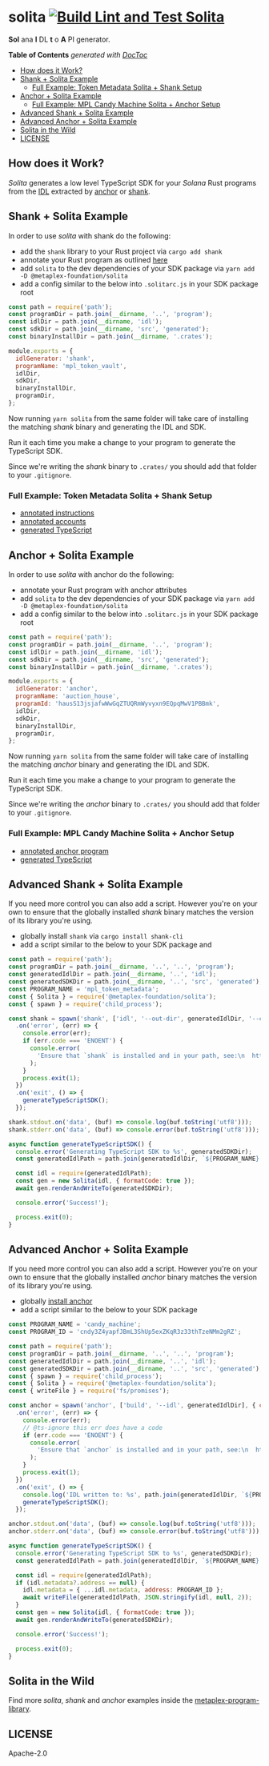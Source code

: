 # solita [![Build Lint and Test Solita](https://github.com/metaplex-foundation/solita/actions/workflows/solita.yml/badge.svg)](https://github.com/metaplex-foundation/solita/actions/workflows/solita.yml)

**Sol** ana **I** DL **t** o **A** PI generator.

<!-- START doctoc generated TOC please keep comment here to allow auto update -->
<!-- DON'T EDIT THIS SECTION, INSTEAD RE-RUN doctoc TO UPDATE -->
**Table of Contents**  *generated with [DocToc](https://github.com/thlorenz/doctoc)*

- [How does it Work?](#how-does-it-work)
- [Shank + Solita Example](#shank--solita-example)
  - [Full Example: Token Metadata Solita + Shank Setup](#full-example-token-metadata-solita--shank-setup)
- [Anchor + Solita Example](#anchor--solita-example)
  - [Full Example: MPL Candy Machine Solita + Anchor Setup](#full-example-mpl-candy-machine-solita--anchor-setup)
- [Advanced Shank + Solita Example](#advanced-shank--solita-example)
- [Advanced Anchor + Solita Example](#advanced-anchor--solita-example)
- [Solita in the Wild](#solita-in-the-wild)
- [LICENSE](#license)

<!-- END doctoc generated TOC please keep comment here to allow auto update -->

## How does it Work?

_Solita_ generates a low level TypeScript SDK for your _Solana_ Rust programs from the [IDL](https://en.wikipedia.org/wiki/Interface_description_language) extracted by
[anchor](https://github.com/project-serum/anchor) or
[shank](https://github.com/metaplex-foundation/shank).

## Shank + Solita Example

In order to use _solita_ with shank do the following:

- add the `shank` library to your Rust project via `cargo add shank`
- annotate your Rust program as outlined [here](https://docs.rs/crate/shank_macro/latest)
- add `solita` to the dev dependencies of your SDK package via `yarn add -D @metaplex-foundation/solita`
- add a config similar to the below into `.solitarc.js` in your SDK package root

```js
const path = require('path');
const programDir = path.join(__dirname, '..', 'program');
const idlDir = path.join(__dirname, 'idl');
const sdkDir = path.join(__dirname, 'src', 'generated');
const binaryInstallDir = path.join(__dirname, '.crates');

module.exports = {
  idlGenerator: 'shank',
  programName: 'mpl_token_vault',
  idlDir,
  sdkDir,
  binaryInstallDir,
  programDir,
};
```

Now running `yarn solita` from the same folder will take care of installing the matching
_shank_ binary and generating the IDL and SDK.

Run it each time you make a change to your program to generate the TypeScript SDK.

Since we're writing the _shank_ binary to `.crates/` you should add that folder to your
`.gitignore`.

### Full Example: Token Metadata Solita + Shank Setup

- [annotated instructions](https://github.com/metaplex-foundation/metaplex-program-library/blob/5f0c0656ff250f7a70643c06306962186f37ef5d/token-metadata/program/src/instruction.rs#L80)
- [annotated accounts](https://github.com/metaplex-foundation/metaplex-program-library/blob/master/token-metadata/program/src/state.rs#L194)
- [generated TypeScript](https://github.com/metaplex-foundation/metaplex-program-library/tree/master/token-metadata/js/src/generated)

## Anchor + Solita Example

In order to use _solita_ with anchor do the following:

- annotate your Rust program with anchor attributes 
- add `solita` to the dev dependencies of your SDK package via `yarn add -D @metaplex-foundation/solita`
- add a config similar to the below into `.solitarc.js` in your SDK package root

```js
const path = require('path');
const programDir = path.join(__dirname, '..', 'program');
const idlDir = path.join(__dirname, 'idl');
const sdkDir = path.join(__dirname, 'src', 'generated');
const binaryInstallDir = path.join(__dirname, '.crates');

module.exports = {
  idlGenerator: 'anchor',
  programName: 'auction_house',
  programId: 'hausS13jsjafwWwGqZTUQRmWyvyxn9EQpqMwV1PBBmk',
  idlDir,
  sdkDir,
  binaryInstallDir,
  programDir,
};
```

Now running `yarn solita` from the same folder will take care of installing the matching
_anchor_ binary and generating the IDL and SDK.

Run it each time you make a change to your program to generate the TypeScript SDK.

Since we're writing the _anchor_ binary to `.crates/` you should add that folder to your
`.gitignore`.

### Full Example: MPL Candy Machine Solita + Anchor Setup
  
- [annotated anchor program](https://github.com/metaplex-foundation/metaplex-program-library/blob/5f0c0656ff250f7a70643c06306962186f37ef5d/candy-machine/program/src/lib.rs) 
- [generated TypeScript](https://github.com/metaplex-foundation/metaplex-program-library/tree/master/candy-machine/js/src/generated)

## Advanced Shank + Solita Example

If you need more control you can also add a script. However you're on your own to ensure that
the globally installed _shank_ binary matches the version of its library you're using.

- globally install `shank` via `cargo install shank-cli`
- add a script similar to the below to your SDK package and 
 
```js
const path = require('path');
const programDir = path.join(__dirname, '..', '..', 'program');
const generatedIdlDir = path.join(__dirname, '..', 'idl');
const generatedSDKDir = path.join(__dirname, '..', 'src', 'generated');
const PROGRAM_NAME = 'mpl_token_metadata';
const { Solita } = require('@metaplex-foundation/solita');
const { spawn } = require('child_process');

const shank = spawn('shank', ['idl', '--out-dir', generatedIdlDir, '--crate-root', programDir])
  .on('error', (err) => {
    console.error(err);
    if (err.code === 'ENOENT') {
      console.error(
        'Ensure that `shank` is installed and in your path, see:\n  https://github.com/metaplex-foundation/shank\n',
      );
    }
    process.exit(1);
  })
  .on('exit', () => {
    generateTypeScriptSDK();
  });

shank.stdout.on('data', (buf) => console.log(buf.toString('utf8')));
shank.stderr.on('data', (buf) => console.error(buf.toString('utf8')));

async function generateTypeScriptSDK() {
  console.error('Generating TypeScript SDK to %s', generatedSDKDir);
  const generatedIdlPath = path.join(generatedIdlDir, `${PROGRAM_NAME}.json`);

  const idl = require(generatedIdlPath);
  const gen = new Solita(idl, { formatCode: true });
  await gen.renderAndWriteTo(generatedSDKDir);

  console.error('Success!');

  process.exit(0);
}
```

## Advanced Anchor + Solita Example

If you need more control you can also add a script. However you're on your own to ensure that
the globally installed _anchor_ binary matches the version of its library you're using.

- globally [install anchor](https://book.anchor-lang.com/chapter_2/installation.html)
- add a script similar to the below to your SDK package

```js
const PROGRAM_NAME = 'candy_machine';
const PROGRAM_ID = 'cndy3Z4yapfJBmL3ShUp5exZKqR3z33thTzeNMm2gRZ';

const path = require('path');
const programDir = path.join(__dirname, '..', '..', 'program');
const generatedIdlDir = path.join(__dirname, '..', 'idl');
const generatedSDKDir = path.join(__dirname, '..', 'src', 'generated');
const { spawn } = require('child_process');
const { Solita } = require('@metaplex-foundation/solita');
const { writeFile } = require('fs/promises');

const anchor = spawn('anchor', ['build', '--idl', generatedIdlDir], { cwd: programDir })
  .on('error', (err) => {
    console.error(err);
    // @ts-ignore this err does have a code
    if (err.code === 'ENOENT') {
      console.error(
        'Ensure that `anchor` is installed and in your path, see:\n  https://project-serum.github.io/anchor/getting-started/installation.html#install-anchor\n',
      );
    }
    process.exit(1);
  })
  .on('exit', () => {
    console.log('IDL written to: %s', path.join(generatedIdlDir, `${PROGRAM_NAME}.json`));
    generateTypeScriptSDK();
  });

anchor.stdout.on('data', (buf) => console.log(buf.toString('utf8')));
anchor.stderr.on('data', (buf) => console.error(buf.toString('utf8')));

async function generateTypeScriptSDK() {
  console.error('Generating TypeScript SDK to %s', generatedSDKDir);
  const generatedIdlPath = path.join(generatedIdlDir, `${PROGRAM_NAME}.json`);

  const idl = require(generatedIdlPath);
  if (idl.metadata?.address == null) {
    idl.metadata = { ...idl.metadata, address: PROGRAM_ID };
    await writeFile(generatedIdlPath, JSON.stringify(idl, null, 2));
  }
  const gen = new Solita(idl, { formatCode: true });
  await gen.renderAndWriteTo(generatedSDKDir);

  console.error('Success!');

  process.exit(0);
}
```

## Solita in the Wild

Find more _solita_, _shank_ and _anchor_  examples inside the [metaplex-program-library](https://github.com/metaplex-foundation/metaplex-program-library).

## LICENSE

Apache-2.0
